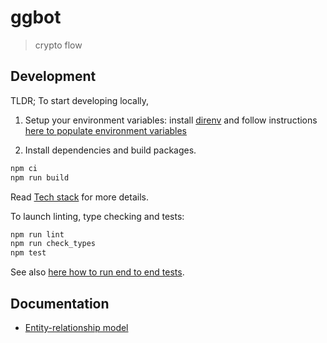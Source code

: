# ggbot

> crypto flow

## Development

TLDR; To start developing locally,

1. Setup your environment variables: install [direnv](./infrastructure/docs/tech-stack.md#direnv) and follow instructions [here to populate environment variables](./env/README.md)

2. Install dependencies and build packages.

```sh
npm ci
npm run build
```

Read [Tech stack](./infrastructure/docs/tech-stack.md) for more details.

To launch linting, type checking and tests:

```sh
npm run lint
npm run check_types
npm test
```

See also [here how to run end to end tests](./infrastructure/docs/end-to-end-tests.md).

## Documentation

-   [Entity-relationship model](./models/docs/entity-relationship.md)
